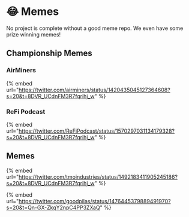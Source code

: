 # 😂 Memes

No project is complete without a good meme repo.  We even have some prize winning memes!

## Championship Memes

### AirMiners

{% embed url="https://twitter.com/airminers/status/1420435045127364608?s=20&t=8DVR_UCdnFM3R7fqrihj_w" %}

### ReFi Podcast

{% embed url="https://twitter.com/ReFiPodcast/status/1570297031134179328?s=20&t=8DVR_UCdnFM3R7fqrihj_w" %}

## Memes

{% embed url="https://twitter.com/tmoindustries/status/1492183411905245186?s=20&t=8DVR_UCdnFM3R7fqrihj_w" %}

{% embed url="https://twitter.com/goodpilas/status/1476445379889491970?s=20&t=Qn-GX-ZkqY2npC4PP3ZXaQ" %}
